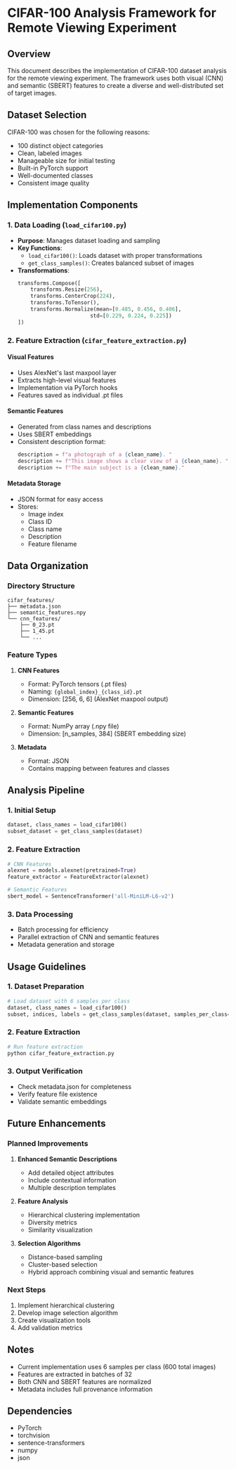 # CIFAR-100 Analysis Framework for Remote Viewing Experiment

## Overview
This document describes the implementation of CIFAR-100 dataset analysis for the remote viewing experiment. The framework uses both visual (CNN) and semantic (SBERT) features to create a diverse and well-distributed set of target images.

## Dataset Selection
CIFAR-100 was chosen for the following reasons:
- 100 distinct object categories
- Clean, labeled images
- Manageable size for initial testing
- Built-in PyTorch support
- Well-documented classes
- Consistent image quality

## Implementation Components

### 1. Data Loading (`load_cifar100.py`)
- **Purpose**: Manages dataset loading and sampling
- **Key Functions**:
  - `load_cifar100()`: Loads dataset with proper transformations
  - `get_class_samples()`: Creates balanced subset of images
- **Transformations**:
  ```python
  transforms.Compose([
      transforms.Resize(256),
      transforms.CenterCrop(224),
      transforms.ToTensor(),
      transforms.Normalize(mean=[0.485, 0.456, 0.406], 
                         std=[0.229, 0.224, 0.225])
  ])
  ```

### 2. Feature Extraction (`cifar_feature_extraction.py`)
#### Visual Features
- Uses AlexNet's last maxpool layer
- Extracts high-level visual features
- Implementation via PyTorch hooks
- Features saved as individual .pt files

#### Semantic Features
- Generated from class names and descriptions
- Uses SBERT embeddings
- Consistent description format:
  ```python
  description = f"a photograph of a {clean_name}. "
  description += f"This image shows a clear view of a {clean_name}. "
  description += f"The main subject is a {clean_name}."
  ```

#### Metadata Storage
- JSON format for easy access
- Stores:
  - Image index
  - Class ID
  - Class name
  - Description
  - Feature filename

## Data Organization

### Directory Structure
```
cifar_features/
├── metadata.json
├── semantic_features.npy
└── cnn_features/
    ├── 0_23.pt
    ├── 1_45.pt
    └── ...
```

### Feature Types
1. **CNN Features**
   - Format: PyTorch tensors (.pt files)
   - Naming: `{global_index}_{class_id}.pt`
   - Dimension: [256, 6, 6] (AlexNet maxpool output)

2. **Semantic Features**
   - Format: NumPy array (.npy file)
   - Dimension: [n_samples, 384] (SBERT embedding size)

3. **Metadata**
   - Format: JSON
   - Contains mapping between features and classes

## Analysis Pipeline

### 1. Initial Setup
```python
dataset, class_names = load_cifar100()
subset_dataset = get_class_samples(dataset)
```

### 2. Feature Extraction
```python
# CNN Features
alexnet = models.alexnet(pretrained=True)
feature_extractor = FeatureExtractor(alexnet)

# Semantic Features
sbert_model = SentenceTransformer('all-MiniLM-L6-v2')
```

### 3. Data Processing
- Batch processing for efficiency
- Parallel extraction of CNN and semantic features
- Metadata generation and storage

## Usage Guidelines

### 1. Dataset Preparation
```python
# Load dataset with 6 samples per class
dataset, class_names = load_cifar100()
subset, indices, labels = get_class_samples(dataset, samples_per_class=6)
```

### 2. Feature Extraction
```python
# Run feature extraction
python cifar_feature_extraction.py
```

### 3. Output Verification
- Check metadata.json for completeness
- Verify feature file existence
- Validate semantic embeddings

## Future Enhancements

### Planned Improvements
1. **Enhanced Semantic Descriptions**
   - Add detailed object attributes
   - Include contextual information
   - Multiple description templates

2. **Feature Analysis**
   - Hierarchical clustering implementation
   - Diversity metrics
   - Similarity visualization

3. **Selection Algorithms**
   - Distance-based sampling
   - Cluster-based selection
   - Hybrid approach combining visual and semantic features

### Next Steps
1. Implement hierarchical clustering
2. Develop image selection algorithm
3. Create visualization tools
4. Add validation metrics

## Notes
- Current implementation uses 6 samples per class (600 total images)
- Features are extracted in batches of 32
- Both CNN and SBERT features are normalized
- Metadata includes full provenance information

## Dependencies
- PyTorch
- torchvision
- sentence-transformers
- numpy
- json 